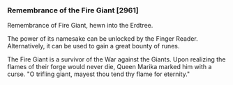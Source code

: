 ### Remembrance of the Fire Giant [2961]

Remembrance of Fire Giant, hewn into the Erdtree.

The power of its namesake can be unlocked by the Finger Reader. Alternatively, it can be used to gain a great bounty of runes.

The Fire Giant is a survivor of the War against the Giants. Upon realizing the flames of their forge would never die, Queen Marika marked him with a curse. "O trifling giant, mayest thou tend thy flame for eternity."